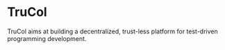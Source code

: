 # TruCol
TruCol aims at building a decentralized, trust-less platform for test-driven programming development.
